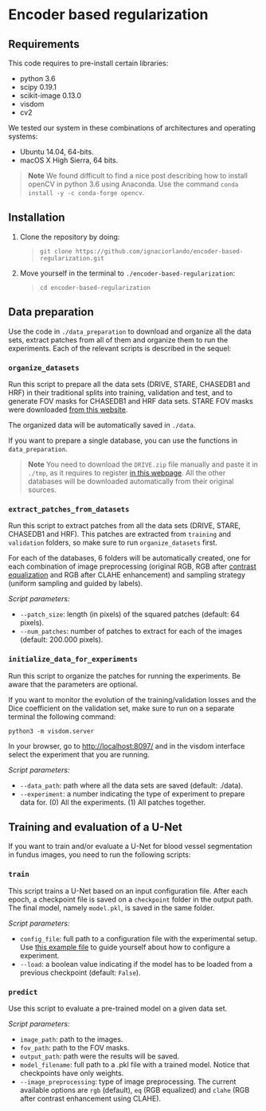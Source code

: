 # Encoder based regularization

## Requirements

This code requires to pre-install certain libraries:

* python 3.6
* scipy 0.19.1
* scikit-image 0.13.0
* visdom
* cv2

We tested our system in these combinations of architectures and operating systems:
- Ubuntu 14.04, 64-bits.
- macOS X High Sierra, 64 bits.

> **Note** We found difficult to find a nice post describing how to install openCV in python 3.6 using Anaconda. Use the command ```conda install -y -c conda-forge opencv```.

## Installation

1. Clone the repository by doing:
    
    > ```git clone https://github.com/ignaciorlando/encoder-based-regularization.git```

2. Move yourself in the terminal to ```./encoder-based-regularization```:

    > ```cd encoder-based-regularization```

## Data preparation

Use the code in ```./data_preparation``` to download and organize all the data sets, extract patches from all of them and organize them to run the experiments.
Each of the relevant scripts is described in the sequel:

### ```organize_datasets``` 

Run this script to prepare all the data sets (DRIVE, STARE, CHASEDB1 and HRF) in their traditional splits into training, validation and test, and to generate FOV masks for CHASEDB1 and HRF data sets. STARE FOV masks were downloaded [from this website](http://www.uhu.es/retinopathy/muestras2.php).

The organized data will be automatically saved in ```./data```. 

If you want to prepare a single database, you can use the functions in ```data_preparation```.

> **Note** You need to download the ```DRIVE.zip``` file manually and paste it in ```./tmp```, as it requires to register [in this webpage](https://www.isi.uu.nl/Research/Databases/DRIVE/download.php). All the other databases will be downloaded automatically from their original sources.


### ```extract_patches_from_datasets```

Run this script to extract patches from all the data sets (DRIVE, STARE, CHASEDB1 and HRF). This patches are extracted from ```training``` and ```validation``` folders, so make sure to run ```organize_datasets``` first.

For each of the databases, 6 folders will be automatically created, one for each combination of image preprocessing (original RGB, RGB after [contrast equalization](https://arxiv.org/abs/1706.03008) and RGB after CLAHE enhancement) and sampling strategy (uniform sampling and guided by labels).

*Script parameters:*
- ```--patch_size```: length (in pixels) of the squared patches (default: 64 pixels).
- ```--num_patches```: number of patches to extract for each of the images (default: 200.000 pixels).


### ```initialize_data_for_experiments```

Run this script to organize the patches for running the experiments. Be aware that the parameters are optional.

If you want to monitor the evolution of the training/validation losses and the Dice coefficient on the validation set, make sure to run on a separate terminal the following command:

```python3 -m visdom.server```

In your browser, go to [http://localhost:8097/](http://localhost:8097/) and in the visdom interface select the experiment that you are running.

*Script parameters:*
- ```--data_path```: path where all the data sets are saved (default: ./data).
- ```--experiment```: a number indicating the type of experiment to prepare data for. (0) All the experiments. (1) All patches together.



## Training and evaluation of a U-Net

If you want to train and/or evaluate a U-Net for blood vessel segmentation in fundus images, you need to run the following scripts:

### ```train```

This script trains a U-Net based on an input configuration file. After each epoch, a checkpoint file is saved on a ```checkpoint``` folder in the output path. The final model, namely ```model.pkl```, is saved in the same folder.

*Script parameters:*
- ```config_file```: full path to a configuration file with the experimental setup. Use [this example file](https://github.com/ignaciorlando/encoder-based-regularization/blob/master/experiments/example.ini) to guide yourself about how to configure a experiment.
- ```--load```: a boolean value indicating if the model has to be loaded from a previous checkpoint (default: ```False```).

### ```predict```

Use this script to evaluate a pre-trained model on a given data set.

*Script parameters:*
- ```image_path```: path to the images.
- ```fov_path```: path to the FOV masks.
- ```output_path```: path were the results will be saved.
- ```model_filename```: full path to a .pkl file with a trained model. Notice that checkpoints have only weights.
- ```--image_preprocessing```: type of image preprocessing. The current available options are ```rgb``` (default), ```eq``` (RGB equalized) and ```clahe``` (RGB after contrast enhancement using CLAHE).
